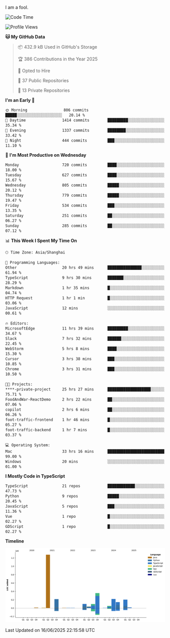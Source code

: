 I am a fool.

<!--START_SECTION:waka-->
![Code Time](http://img.shields.io/badge/Code%20Time-3%2C166%20hrs%2050%20mins-blue)

![Profile Views](http://img.shields.io/badge/Profile%20Views-3-blue)

**🐱 My GitHub Data** 

> 📦 432.9 kB Used in GitHub's Storage 
 > 
> 🏆 386 Contributions in the Year 2025
 > 
> 💼 Opted to Hire
 > 
> 📜 37 Public Repositories 
 > 
> 🔑 13 Private Repositories 
 > 
**I'm an Early 🐤** 

```text
🌞 Morning                806 commits         █████░░░░░░░░░░░░░░░░░░░░   20.14 % 
🌆 Daytime                1414 commits        █████████░░░░░░░░░░░░░░░░   35.34 % 
🌃 Evening                1337 commits        ████████░░░░░░░░░░░░░░░░░   33.42 % 
🌙 Night                  444 commits         ███░░░░░░░░░░░░░░░░░░░░░░   11.10 % 
```
📅 **I'm Most Productive on Wednesday** 

```text
Monday                   720 commits         ████░░░░░░░░░░░░░░░░░░░░░   18.00 % 
Tuesday                  627 commits         ████░░░░░░░░░░░░░░░░░░░░░   15.67 % 
Wednesday                805 commits         █████░░░░░░░░░░░░░░░░░░░░   20.12 % 
Thursday                 779 commits         █████░░░░░░░░░░░░░░░░░░░░   19.47 % 
Friday                   534 commits         ███░░░░░░░░░░░░░░░░░░░░░░   13.35 % 
Saturday                 251 commits         ██░░░░░░░░░░░░░░░░░░░░░░░   06.27 % 
Sunday                   285 commits         ██░░░░░░░░░░░░░░░░░░░░░░░   07.12 % 
```


📊 **This Week I Spent My Time On** 

```text
🕑︎ Time Zone: Asia/Shanghai

💬 Programming Languages: 
Other                    20 hrs 49 mins      ███████████████░░░░░░░░░░   61.94 % 
TypeScript               9 hrs 30 mins       ███████░░░░░░░░░░░░░░░░░░   28.29 % 
Markdown                 1 hr 35 mins        █░░░░░░░░░░░░░░░░░░░░░░░░   04.74 % 
HTTP Request             1 hr 1 min          █░░░░░░░░░░░░░░░░░░░░░░░░   03.06 % 
JavaScript               12 mins             ░░░░░░░░░░░░░░░░░░░░░░░░░   00.61 % 

🔥 Editors: 
MicrosoftEdge            11 hrs 39 mins      █████████░░░░░░░░░░░░░░░░   34.67 % 
Slack                    7 hrs 32 mins       ██████░░░░░░░░░░░░░░░░░░░   22.45 % 
WebStorm                 5 hrs 8 mins        ████░░░░░░░░░░░░░░░░░░░░░   15.30 % 
Cursor                   3 hrs 38 mins       ███░░░░░░░░░░░░░░░░░░░░░░   10.85 % 
Chrome                   3 hrs 31 mins       ███░░░░░░░░░░░░░░░░░░░░░░   10.50 % 

🐱‍💻 Projects: 
****-private-project     25 hrs 27 mins      ███████████████████░░░░░░   75.71 % 
FoodAndWar-ReactDemo     2 hrs 22 mins       ██░░░░░░░░░░░░░░░░░░░░░░░   07.06 % 
copilot                  2 hrs 6 mins        ██░░░░░░░░░░░░░░░░░░░░░░░   06.26 % 
foot-traffic-frontend    1 hr 46 mins        █░░░░░░░░░░░░░░░░░░░░░░░░   05.27 % 
foot-traffic-backend     1 hr 7 mins         █░░░░░░░░░░░░░░░░░░░░░░░░   03.37 % 

💻 Operating System: 
Mac                      33 hrs 16 mins      █████████████████████████   99.00 % 
Windows                  20 mins             ░░░░░░░░░░░░░░░░░░░░░░░░░   01.00 % 
```

**I Mostly Code in TypeScript** 

```text
TypeScript               21 repos            ████████████░░░░░░░░░░░░░   47.73 % 
Python                   9 repos             █████░░░░░░░░░░░░░░░░░░░░   20.45 % 
JavaScript               5 repos             ███░░░░░░░░░░░░░░░░░░░░░░   11.36 % 
Vue                      1 repo              █░░░░░░░░░░░░░░░░░░░░░░░░   02.27 % 
GDScript                 1 repo              █░░░░░░░░░░░░░░░░░░░░░░░░   02.27 % 
```



**Timeline**

![Lines of Code chart](https://raw.githubusercontent.com/VeejaLiu/VeejaLiu/master/assets/bar_graph.png)


 Last Updated on 16/06/2025 22:15:58 UTC
<!--END_SECTION:waka-->
